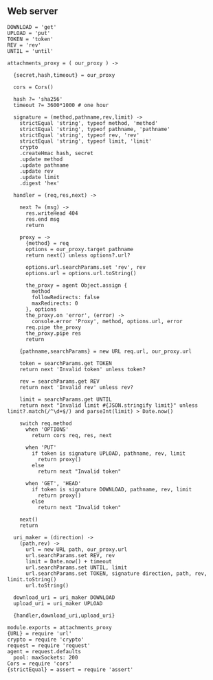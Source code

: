 Web server
----------

    DOWNLOAD = 'get'
    UPLOAD = 'put'
    TOKEN = 'token'
    REV = 'rev'
    UNTIL = 'until'

    attachments_proxy = ( our_proxy ) ->

      {secret,hash,timeout} = our_proxy

      cors = Cors()

      hash ?= 'sha256'
      timeout ?= 3600*1000 # one hour

      signature = (method,pathname,rev,limit) ->
        strictEqual 'string', typeof method, 'method'
        strictEqual 'string', typeof pathname, 'pathname'
        strictEqual 'string', typeof rev, 'rev'
        strictEqual 'string', typeof limit, 'limit'
        crypto
        .createHmac hash, secret
        .update method
        .update pathname
        .update rev
        .update limit
        .digest 'hex'

      handler = (req,res,next) ->

        next ?= (msg) ->
          res.writeHead 404
          res.end msg
          return

        proxy = ->
          {method} = req
          options = our_proxy.target pathname
          return next() unless options?.url?

          options.url.searchParams.set 'rev', rev
          options.url = options.url.toString()

          the_proxy = agent Object.assign {
            method
            followRedirects: false
            maxRedirects: 0
          }, options
          the_proxy.on 'error', (error) ->
            console.error 'Proxy', method, options.url, error
          req.pipe the_proxy
          the_proxy.pipe res
          return

        {pathname,searchParams} = new URL req.url, our_proxy.url

        token = searchParams.get TOKEN
        return next 'Invalid token' unless token?

        rev = searchParams.get REV
        return next 'Invalid rev' unless rev?

        limit = searchParams.get UNTIL
        return next "Invalid limit #{JSON.stringify limit}" unless limit?.match(/^\d+$/) and parseInt(limit) > Date.now()

        switch req.method
          when 'OPTIONS'
            return cors req, res, next

          when 'PUT'
            if token is signature UPLOAD, pathname, rev, limit
              return proxy()
            else
              return next "Invalid token"

          when 'GET', 'HEAD'
            if token is signature DOWNLOAD, pathname, rev, limit
              return proxy()
            else
              return next "Invalid token"

        next()
        return

      uri_maker = (direction) ->
        (path,rev) ->
          url = new URL path, our_proxy.url
          url.searchParams.set REV, rev
          limit = Date.now() + timeout
          url.searchParams.set UNTIL, limit
          url.searchParams.set TOKEN, signature direction, path, rev, limit.toString()
          url.toString()

      download_uri = uri_maker DOWNLOAD
      upload_uri = uri_maker UPLOAD

      {handler,download_uri,upload_uri}

    module.exports = attachments_proxy
    {URL} = require 'url'
    crypto = require 'crypto'
    request = require 'request'
    agent = request.defaults
      pool: maxSockets: 200
    Cors = require 'cors'
    {strictEqual} = assert = require 'assert'

